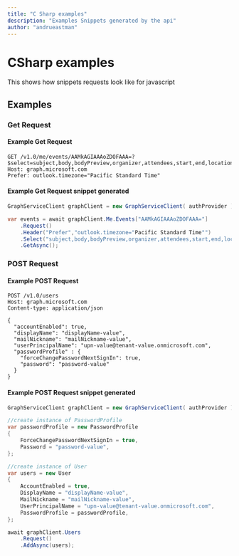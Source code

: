 ```yaml
---
title: "C Sharp examples"
description: "Examples Snippets generated by the api"
author: "andrueastman"
---
```


# CSharp examples

This shows how snippets requests look like for javascript

## Examples

### Get Request

#### Example Get Request

```http
GET /v1.0/me/events/AAMkAGIAAAoZDOFAAA=?$select=subject,body,bodyPreview,organizer,attendees,start,end,location
Host: graph.microsoft.com
Prefer: outlook.timezone="Pacific Standard Time"
```

#### Example Get Request snippet generated

```cs
GraphServiceClient graphClient = new GraphServiceClient( authProvider );

var events = await graphClient.Me.Events["AAMkAGIAAAoZDOFAAA="]
    .Request()
    .Header("Prefer","outlook.timezone="Pacific Standard Time"")
    .Select("subject,body,bodyPreview,organizer,attendees,start,end,location")
    .GetAsync();
```

### POST Request

#### Example POST Request

```http
POST /v1.0/users
Host: graph.microsoft.com
Content-type: application/json

{
  "accountEnabled": true,
  "displayName": "displayName-value",
  "mailNickname": "mailNickname-value",
  "userPrincipalName": "upn-value@tenant-value.onmicrosoft.com",
  "passwordProfile" : {
    "forceChangePasswordNextSignIn": true,
    "password": "password-value"
  }
}
```

#### Example POST Request snippet generated

```cs
GraphServiceClient graphClient = new GraphServiceClient( authProvider );

//create instance of PasswordProfile
var passwordProfile = new PasswordProfile
{
    ForceChangePasswordNextSignIn = true,
    Password = "password-value",
};

//create instance of User
var users = new User
{
    AccountEnabled = true,
    DisplayName = "displayName-value",
    MailNickname = "mailNickname-value",
    UserPrincipalName = "upn-value@tenant-value.onmicrosoft.com",
    PasswordProfile = passwordProfile,
};

await graphClient.Users
    .Request()
    .AddAsync(users);
```